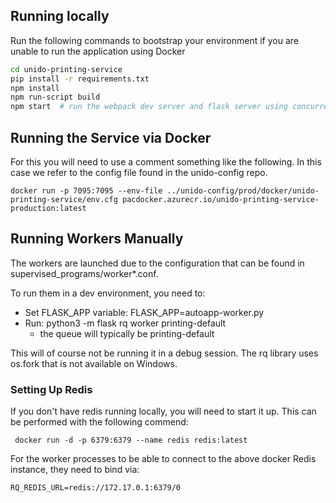 
## Running locally

Run the following commands to bootstrap your environment if you are unable to run the application using Docker

```bash
cd unido-printing-service
pip install -r requirements.txt
npm install
npm run-script build
npm start  # run the webpack dev server and flask server using concurrently
```

## Running the Service via Docker

For this you will need to use a comment something like the following. In this case we refer to the config file found in the unido-config repo.

```shell
docker run -p 7095:7095 --env-file ../unido-config/prod/docker/unido-printing-service/env.cfg pacdocker.azurecr.io/unido-printing-service-production:latest 
```

## Running Workers Manually

The workers are launched due to the configuration that can be found in supervised_programs/worker*.conf.

To run them in a dev environment, you need to:
* Set FLASK_APP variable: FLASK_APP=autoapp-worker.py
* Run: python3 -m flask rq worker printing-default
  * the queue will typically be printing-default

This will of course not be running it in a debug session. The rq library uses os.fork that is not available on Windows.

### Setting Up Redis

If you don't have redis running locally, you will need to start it up. This can be performed with the following commend:

```
 docker run -d -p 6379:6379 --name redis redis:latest
```

For the worker processes to be able to connect to the above docker Redis instance, they need to bind via:
```
RQ_REDIS_URL=redis://172.17.0.1:6379/0
```

